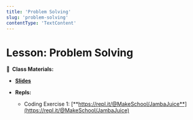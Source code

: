 ```yaml
---
title: 'Problem Solving'
slug: 'problem-solving'
contentType: 'TextContent'
---
```


<!-- .slide: data-background="./Images/header.svg" data-background-repeat="none" data-background-size="40% 40%" data-background-position="center 10%" class="header" -->

# Lesson: Problem Solving

<!-- Put a link to the slides so that students can find them -->

**📝 &nbsp;Class Materials:**

<!-- Put a link to the slides -->

- [**Slides**](https://docs.google.com/presentation/d/1wvaLm9HQB4q-15VhU3t-ZbR_xbIw1PiWdjzSvsoIoxQ/edit?usp=sharing)
- **Repls:**

  - Coding Exercise 1:
    [**https://repl.it/@MakeSchool/JambaJuice**](https://repl.it/@MakeSchool/JambaJuice)

<!-- > -->
